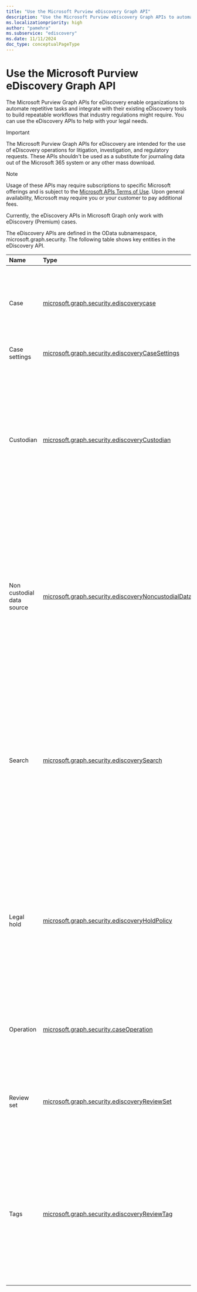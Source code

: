 ```yaml
---
title: "Use the Microsoft Purview eDiscovery Graph API"
description: "Use the Microsoft Purview eDiscovery Graph APIs to automate repetitive tasks and integrate with their existing eDiscovery tools to build repeatable workflows that industry regulations might require."
ms.localizationpriority: high
author: "pamehra"
ms.subservice: "ediscovery"
ms.date: 11/11/2024
doc_type: conceptualPageType
---
```


# Use the Microsoft Purview eDiscovery Graph API

The Microsoft Purview Graph APIs for eDiscovery enable organizations to automate repetitive tasks and integrate with their existing eDiscovery tools to build repeatable workflows that industry regulations might require. You can use the eDiscovery APIs to help with your legal needs.

> [!IMPORTANT]
> The Microsoft Purview Graph APIs for eDiscovery are intended for the use of eDiscovery operations for litigation, investigation, and regulatory requests. These APIs shouldn't be used as a substitute for journaling data out of the Microsoft 365 system or any other mass download.

> [!NOTE]
> Usage of these APIs may require subscriptions to specific Microsoft offerings and is subject to the [Microsoft APIs Terms of Use](/legal/microsoft-apis/terms-of-use?context=graph%252fcontext).  Upon general availability, Microsoft may require you or your customer to pay additional fees.
>
> Currently, the eDiscovery APIs in Microsoft Graph only work with eDiscovery (Premium) cases.

<!-- 
>
> To set up application auth, see [Setting up App Authentication for Purview eDiscovery with Microsoft Graph API](../../concepts/security-ediscovery-appauthsetup.md)
-->

The eDiscovery APIs are defined in the OData subnamespace, microsoft.graph.security. The following table shows key entities in the eDiscovery API.

| Name | Type | Use case |
|:---|:---|:---|
| Case | [microsoft.graph.security.ediscoverycase](../resources/security-ediscoverycase.md) | The container for all eDiscovery objects including custodians, holds, searches, review sets, and exports.|
| Case settings |[microsoft.graph.security.ediscoveryCaseSettings](../resources/security-ediscoverycasesettings.md) | Settings associated with the case.|
| Custodian | [microsoft.graph.security.ediscoveryCustodian](../resources/security-ediscoverycustodian.md) | A person and the data they have administrative control over. When custodians are identified, *eDiscovery* can hold, search, cull, and export their data. For details, see [Work with custodians and noncustodial data sources in eDiscovery](/microsoft-365/compliance/managing-custodians).|
| Non custodial data source| [microsoft.graph.security.ediscoveryNoncustodialDataSource](../resources/security-ediscoverynoncustodialdatasource.md) | Data sources to be added to a case without having to associate it to a custodian. When non custodial data sources are identified, eDiscovery can hold, search, cull, and export their data. For details, see [Work with custodians and noncustodial data sources in eDiscovery](/microsoft-365/compliance/managing-custodians).|
| Search | [microsoft.graph.security.ediscoverySearch](../resources/security-ediscoverysearch.md) | Allows you to collect data from the Microsoft 365 live services such as Exchange, SharePoint, and Teams. Source collections can be added to a review set to further cull and eventually export data relevant to your case. For details, see [Collect data for a case in eDiscovery](/microsoft-365/compliance/collecting-data-for-ediscovery).|
| Legal hold| [microsoft.graph.security.ediscoveryHoldPolicy](../resources/security-ediscoveryholdpolicy.md) | Used to hold content for litigation and legal purposes. Legal holds shouldn't be confused with or used as retention holds, which are typically used to comply with government or industry regulations. To learn more, see [Manage holds in eDiscovery](/microsoft-365/compliance/managing-holds).|
| Operation | [microsoft.graph.security.caseOperation](../resources/security-caseoperation.md) | Operations which can be performed on a case like adding to review set, applying tags, and so on.|
| Review set | [microsoft.graph.security.ediscoveryReviewSet](../resources/security-ediscoveryreviewset.md) | The static set of electronically stored information collected for use in a litigation, investigation, or regulatory request.|
| Tags | [microsoft.graph.security.ediscoveryReviewTag](../resources/security-ediscoveryreviewtag.md) | Used in a review set during review or culling to cull responsive data from nonresponsive data, identify privileged content, or generally aid in the review process. To learn more, see [Tag documents in a review set in eDiscovery](/microsoft-365/compliance/tagging-documents).|